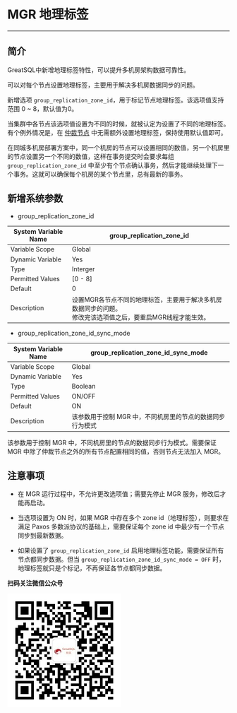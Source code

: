 # MGR 地理标签
---

## 简介
GreatSQL中新增地理标签特性，可以提升多机房架构数据可靠性。

可以对每个节点设置地理标签，主要用于解决多机房数据同步的问题。

新增选项 `group_replication_zone_id`，用于标记节点地理标签。该选项值支持范围 0 ~ 8，默认值为0。

当集群中各节点该选项值设置为不同的时候，就被认定为设置了不同的地理标签。有个例外情况是，在 [仲裁节点](./5-2-ha-mgr-arbitrator.md) 中无需额外设置地理标签，保持使用默认值即可。

在同城多机房部署方案中，同一个机房的节点可以设置相同的数值，另一个机房里的节点设置另一个不同的数值，这样在事务提交时会要求每组 `group_replication_zone_id` 中至少有个节点确认事务，然后才能继续处理下一个事务。这就可以确保每个机房的某个节点里，总有最新的事务。

## 新增系统参数

- group_replication_zone_id

| System Variable Name  | group_replication_zone_id |
| --- | --- |
| Variable Scope        | Global |
| Dynamic Variable      | Yes |
| Type                | Interger  |
| Permitted Values |    [0 - 8] |
| Default       | 0 |
| Description   | 设置MGR各节点不同的地理标签，主要用于解决多机房数据同步的问题。<br/>修改完该选项值之后，要重启MGR线程才能生效。 |


- group_replication_zone_id_sync_mode

| System Variable Name  | group_replication_zone_id_sync_mode |
| --- | --- |
| Variable Scope        | Global |
| Dynamic Variable      | Yes |
| Type                | Boolean  |
| Permitted Values |    ON/OFF |
| Default       | ON |
| Description   | 该参数用于控制 MGR 中，不同机房里的节点的数据同步行为模式 |


该参数用于控制 MGR 中，不同机房里的节点的数据同步行为模式。需要保证 MGR 中除了仲裁节点之外的所有节点配置相同的值，否则节点无法加入 MGR。

## 注意事项

- 在 MGR 运行过程中，不允许更改选项值；需要先停止 MGR 服务，修改后才能再启动。

- 当选项设置为 ON 时，如果 MGR 中存在多个 zone id（地理标签），则要求在满足 Paxos 多数派协议的基础上，需要保证每个 zone id 中最少有一个节点同步到最新数据。

- 如果设置了 `group_replication_zone_id` 启用地理标签功能，需要保证所有节点都同步数据。但当 `group_replication_zone_id_sync_mode = OFF` 时，地理标签就只是个标记，不再保证各节点都同步数据。

**扫码关注微信公众号**

![greatsql-wx](../greatsql-wx.jpg)
